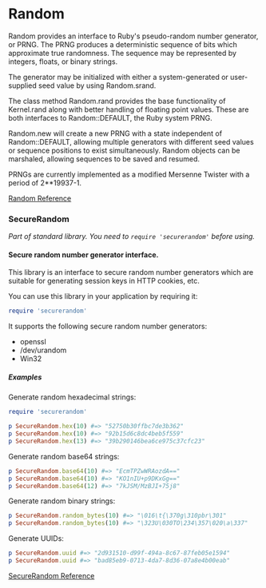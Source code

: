# Random

Random provides an interface to Ruby's pseudo-random number generator,
or PRNG. The PRNG produces a deterministic sequence of bits which
approximate true randomness. The sequence may be represented by
integers, floats, or binary strings.

The generator may be initialized with either a system-generated or
user-supplied seed value by using Random.srand.

The class method Random.rand provides the base functionality of
Kernel.rand along with better handling of floating point values. These
are both interfaces to Random::DEFAULT, the Ruby system PRNG.

Random.new will create a new PRNG with a state independent of
Random::DEFAULT, allowing multiple generators with different seed values
or sequence positions to exist simultaneously. Random objects can be
marshaled, allowing sequences to be saved and resumed.

PRNGs are currently implemented as a modified Mersenne Twister with a
period of 2\*\*19937-1.

[Random Reference](http://ruby-doc.org/core-2.5.0/Random.html)



### SecureRandom

*Part of standard library. You need to `require 'securerandom'` before
using.*

#### Secure random number generator interface.

This library is an interface to secure random number generators which
are suitable for generating session keys in HTTP cookies, etc.

You can use this library in your application by requiring it:


```ruby
require 'securerandom'
```

It supports the following secure random number generators:

* openssl
* /dev/urandom
* Win32

##### Examples

Generate random hexadecimal strings:


```ruby
require 'securerandom'

p SecureRandom.hex(10) #=> "52750b30ffbc7de3b362"
p SecureRandom.hex(10) #=> "92b15d6c8dc4beb5f559"
p SecureRandom.hex(13) #=> "39b290146bea6ce975c37cfc23"
```

Generate random base64 strings:


```ruby
p SecureRandom.base64(10) #=> "EcmTPZwWRAozdA=="
p SecureRandom.base64(10) #=> "KO1nIU+p9DKxGg=="
p SecureRandom.base64(12) #=> "7kJSM/MzBJI+75j8"
```

Generate random binary strings:


```ruby
p SecureRandom.random_bytes(10) #=> "\016\t{\370g\310pbr\301"
p SecureRandom.random_bytes(10) #=> "\323U\030TO\234\357\020\a\337"
```

Generate UUIDs:


```ruby
p SecureRandom.uuid #=> "2d931510-d99f-494a-8c67-87feb05e1594"
p SecureRandom.uuid #=> "bad85eb9-0713-4da7-8d36-07a8e4b00eab"
```

[SecureRandom
Reference](https://ruby-doc.org/stdlib-2.5.0/libdoc/securerandom/rdoc/SecureRandom.html)

